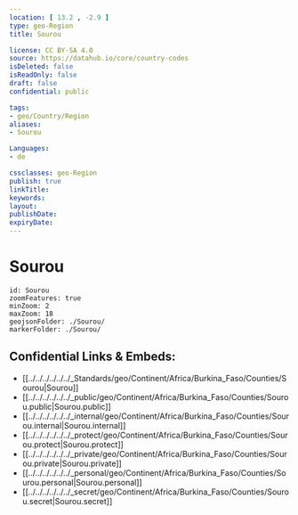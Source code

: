 ```yaml
---
location: [ 13.2 , -2.9 ] 
type: geo-Region
title: Sourou

license: CC BY-SA 4.0
source: https://datahub.io/core/country-codes
isDeleted: false
isReadOnly: false
draft: false
confidential: public

tags:
- geo/Country/Region
aliases:
- Sourou

Languages:
- de

cssclasses: geo-Region
publish: true
linkTitle: 
keywords: 
layout: 
publishDate: 
expiryDate: 
---
```


# Sourou

```leaflet
id: Sourou
zoomFeatures: true 
minZoom: 2 
maxZoom: 18
geojsonFolder: ./Sourou/
markerFolder: ./Sourou/
```


## Confidential Links & Embeds: 
- [[../../../../../../_Standards/geo/Continent/Africa/Burkina_Faso/Counties/Sourou|Sourou]] 
- [[../../../../../../_public/geo/Continent/Africa/Burkina_Faso/Counties/Sourou.public|Sourou.public]] 
- [[../../../../../../_internal/geo/Continent/Africa/Burkina_Faso/Counties/Sourou.internal|Sourou.internal]] 
- [[../../../../../../_protect/geo/Continent/Africa/Burkina_Faso/Counties/Sourou.protect|Sourou.protect]] 
- [[../../../../../../_private/geo/Continent/Africa/Burkina_Faso/Counties/Sourou.private|Sourou.private]] 
- [[../../../../../../_personal/geo/Continent/Africa/Burkina_Faso/Counties/Sourou.personal|Sourou.personal]] 
- [[../../../../../../_secret/geo/Continent/Africa/Burkina_Faso/Counties/Sourou.secret|Sourou.secret]] 

